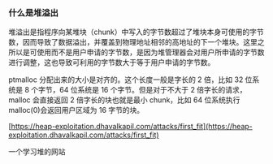 ### 什么是堆溢出

堆溢出是指程序向某堆块（chunk）中写入的字节数超过了堆块本身可使用的字节数，因而导致了数据溢出，并覆盖到物理地址相邻的高地址的下一个堆块。这里之所以是可使用而不是用户申请的字节数，是因为堆管理器会对用户所申请的字节数进行调整，这也导致可利用的字节数大于等于用户申请的字节数。

ptmalloc 分配出来的大小是对齐的。这个长度一般是字长的 2 倍，比如 32 位系统是 8 个字节，64 位系统是 16 个字节。但是对于不大于 2 倍字长的请求，malloc 会直接返回 2 倍字长的块也就是最小 chunk，比如 64 位系统执行malloc(0)会返回用户区域为 16 字节的块。

[https://heap-exploitation.dhavalkapil.com/attacks/first_fit](https://heap-exploitation.dhavalkapil.com/attacks/first_fit)

一个学习堆的网站